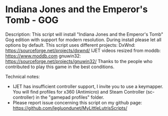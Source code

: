 # Indiana Jones and the Emperor's Tomb - GOG

Description:
This script will install "Indiana Jones and the Emperor's Tomb" Gog edition with support for modern resolution.
During install please let all options by default.
This script uses different projects:
DxWnd: https://sourceforge.net/projects/dxwnd/
IJET videos resized from moddb:  https://www.moddb.com
gnuwin32: https://sourceforge.net/projects/gnuwin32/
Thanks to the people who contributed to play this game in the best conditions.

Technical notes:
- IJET has insufficient controller support, I invite you to use a keymapper. You will find profiles for x360 (Antimicro) and Steam Controller (sc-controller) in the "gamepad profiles" folder.
- Please report issue concerning this script on my github page:
https://github.com/legluondunet/MyLittleLutrisScripts/
